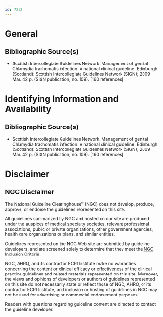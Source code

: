 ```yaml
---
id: 7232
---
```


# General

## Bibliographic Source(s)

- Scottish Intercollegiate Guidelines Network. Management of genital Chlamydia trachomatis infection. A national clinical guideline. Edinburgh (Scotland): Scottish Intercollegiate Guidelines Network (SIGN); 2009 Mar. 42 p. (SIGN publication; no. 109). [160 references]

# Identifying Information and Availability

## Bibliographic Source(s)

- Scottish Intercollegiate Guidelines Network. Management of genital Chlamydia trachomatis infection. A national clinical guideline. Edinburgh (Scotland): Scottish Intercollegiate Guidelines Network (SIGN); 2009 Mar. 42 p. (SIGN publication; no. 109). [160 references]

# Disclaimer

## NGC Disclaimer

The National Guideline Clearinghouse™ (NGC) does not develop, produce, approve, or endorse the guidelines represented on this site.

All guidelines summarized by NGC and hosted on our site are produced under the auspices of medical specialty societies, relevant professional associations, public or private organizations, other government agencies, health care organizations or plans, and similar entities.

Guidelines represented on the NGC Web site are submitted by guideline developers, and are screened solely to determine that they meet the [NGC Inclusion Criteria](/help-and-about/summaries/inclusion-criteria).

NGC, AHRQ, and its contractor ECRI Institute make no warranties concerning the content or clinical efficacy or effectiveness of the clinical practice guidelines and related materials represented on this site. Moreover, the views and opinions of developers or authors of guidelines represented on this site do not necessarily state or reflect those of NGC, AHRQ, or its contractor ECRI Institute, and inclusion or hosting of guidelines in NGC may not be used for advertising or commercial endorsement purposes.

Readers with questions regarding guideline content are directed to contact the guideline developer.


